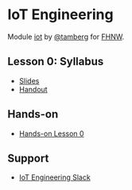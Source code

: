 # IoT Engineering
Module [iot](https://www.fhnw.ch/de/studium/module/9280188) by [@tamberg](https://twitter.com/tamberg) for [FHNW](https://www.fhnw.ch/).

## Lesson 0: Syllabus
- [Slides](http://www.tamberg.org/fhnw/2020/hs/IoT00Syllabus.pdf)
- [Handout](http://www.tamberg.org/fhnw/2020/hs/IoT00SyllabusHandout.pdf)

## Hands-on
- [Hands-on Lesson 0](../../../../fhnw-iot-work-00/blob/master/README.md)

## Support
- [IoT Engineering Slack](https://fhnw-iot.slack.com/)

